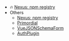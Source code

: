 * :fire: [Nexus: npm registry](/nexus.md)
* Others
  * [Nexus: npm registry](/nexus.md)
  * [Primordial](/primordial.md)
  * [VueJSONSchemaForm](/vuejsonschemaform.md)
  * [AuthPlugin](/authplugin.md)
